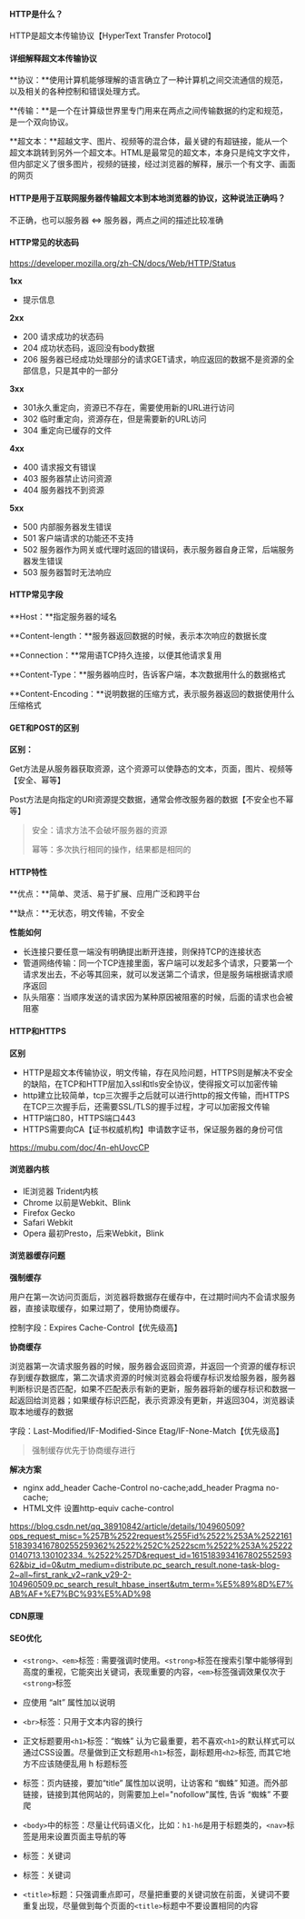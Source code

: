 #### HTTP是什么？

HTTP是超文本传输协议【HyperText Transfer Protocol】

#### 详细解释超文本传输协议

**协议：**使用计算机能够理解的语言确立了一种计算机之间交流通信的规范，以及相关的各种控制和错误处理方式。

**传输：**是一个在计算级世界里专门用来在两点之间传输数据的约定和规范，是一个双向协议。

**超文本：**超越文字、图片、视频等的混合体，最关键的有超链接，能从一个超文本跳转到另外一个超文本。HTML是最常见的超文本，本身只是纯文字文件，但内部定义了很多图片，视频的链接，经过浏览器的解释，展示一个有文字、画面的网页

#### HTTP是用于互联网服务器传输超文本到本地浏览器的协议，这种说法正确吗？

不正确，也可以服务器 <=> 服务器，两点之间的描述比较准确

#### HTTP常见的状态码

https://developer.mozilla.org/zh-CN/docs/Web/HTTP/Status

**1xx**

- 提示信息

**2xx**

- 200 请求成功的状态码
- 204 成功状态码，返回没有body数据
- 206 服务器已经成功处理部分的请求GET请求，响应返回的数据不是资源的全部信息，只是其中的一部分

**3xx**

- 301永久重定向，资源已不存在，需要使用新的URL进行访问
- 302 临时重定向，资源存在，但是需要新的URL访问
- 304 重定向已缓存的文件

**4xx**

- 400 请求报文有错误
- 403 服务器禁止访问资源
- 404 服务器找不到资源

**5xx**

- 500 内部服务器发生错误
- 501 客户端请求的功能还不支持
- 502 服务器作为网关或代理时返回的错误码，表示服务器自身正常，后端服务器发生错误
- 503 服务器暂时无法响应

#### HTTP常见字段

**Host：**指定服务器的域名

**Content-length：**服务器返回数据的时候，表示本次响应的数据长度

**Connection：**常用语TCP持久连接，以便其他请求复用

**Content-Type：**服务器响应时，告诉客户端，本次数据用什么的数据格式

**Content-Encoding：**说明数据的压缩方式，表示服务器返回的数据使用什么压缩格式

#### GET和POST的区别

**区别：**

Get方法是从服务器获取资源，这个资源可以使静态的文本，页面，图片、视频等【安全、幂等】

Post方法是向指定的URI资源提交数据，通常会修改服务器的数据【不安全也不幂等】

> 安全：请求方法不会破坏服务器的资源
>
> 幂等：多次执行相同的操作，结果都是相同的

#### HTTP特性

**优点：**简单、灵活、易于扩展、应用广泛和跨平台

**缺点：**无状态，明文传输，不安全

**性能如何**

- 长连接只要任意一端没有明确提出断开连接，则保持TCP的连接状态
- 管道网络传输：同一个TCP连接里面，客户端可以发起多个请求，只要第一个请求发出去，不必等其回来，就可以发送第二个请求，但是服务端根据请求顺序返回
- 队头阻塞：当顺序发送的请求因为某种原因被阻塞的时候，后面的请求也会被阻塞

#### HTTP和HTTPS

**区别**

- HTTP是超文本传输协议，明文传输，存在风险问题，HTTPS则是解决不安全的缺陷，在TCP和HTTP层加入ssl和tls安全协议，使得报文可以加密传输
- http建立比较简单，tcp三次握手之后就可以进行http的报文传输，而HTTPS在TCP三次握手后，还需要SSL/TLS的握手过程，才可以加密报文传输
- HTTP端口80，HTTPS端口443
- HTTPS需要向CA【证书权威机构】申请数字证书，保证服务器的身份可信

https://mubu.com/doc/4n-ehUovcCP

#### 浏览器内核

- IE浏览器   Trident内核
- Chrome    以前是Webkit、Blink
- Firefox      Gecko
- Safari        Webkit
- Opera       最初Presto，后来Webkit，Blink

#### 浏览器缓存问题

**强制缓存**

用户在第一次访问页面后，浏览器将数据存在缓存中，在过期时间内不会请求服务器，直接读取缓存，如果过期了，使用协商缓存。

控制字段：Expires   Cache-Control【优先级高】

**协商缓存**

浏览器第一次请求服务器的时候，服务器会返回资源，并返回一个资源的缓存标识存到缓存数据库，第二次请求资源的时候浏览器会将缓存标识发给服务器，服务器判断标识是否匹配，如果不匹配表示有新的更新，服务器将新的缓存标识和数据一起返回给浏览器；如果缓存标识匹配，表示资源没有更新，并返回304，浏览器读取本地缓存的数据

字段：Last-Modified/IF-Modified-Since  Etag/IF-None-Match【优先级高】

> 强制缓存优先于协商缓存进行

**解决方案**

- nginx  add_header Cache-Control no-cache;add_header Pragma no-cache;
- HTML文件 设置http-equiv cache-control

https://blog.csdn.net/qq_38910842/article/details/104960509?ops_request_misc=%257B%2522request%255Fid%2522%253A%2522161518393416780255259362%2522%252C%2522scm%2522%253A%252220140713.130102334..%2522%257D&request_id=161518393416780255259362&biz_id=0&utm_medium=distribute.pc_search_result.none-task-blog-2~all~first_rank_v2~rank_v29-2-104960509.pc_search_result_hbase_insert&utm_term=%E5%89%8D%E7%AB%AF+%E7%BC%93%E5%AD%98

#### CDN原理

#### SEO优化

- `<strong>、<em>`标签 : 需要强调时使用。`<strong>`标签在搜索引擎中能够得到高度的重视，它能突出关键词，表现重要的内容，`<em>`标签强调效果仅次于`<strong>`标签

- <img>应使用 “alt” 属性加以说明

- `<br>`标签：只用于文本内容的换行

- 正文标题要用`<h1>`标签：“蜘蛛” 认为它最重要，若不喜欢`<h1>`的默认样式可以通过CSS设置。尽量做到正文标题用`<h1>`标签，副标题用`<h2>`标签, 而其它地方不应该随便乱用 h 标题标签

- <a>标签：页内链接，要加“title” 属性加以说明，让访客和 “蜘蛛” 知道。而外部链接，链接到其他网站的，则需要加上el="nofollow"属性, 告诉 “蜘蛛” 不要爬

- `<body>`中的标签：尽量让代码语义化，比如：`h1-h6`是用于标题类的，`<nav>`标签是用来设置页面主导航的等

- <meta keywords>标签：关键词

- <meta keywords>标签：关键词

- `<title>`标题：只强调重点即可，尽量把重要的关键词放在前面，关键词不要重复出现，尽量做到每个页面的`<title>`标题中不要设置相同的内容

